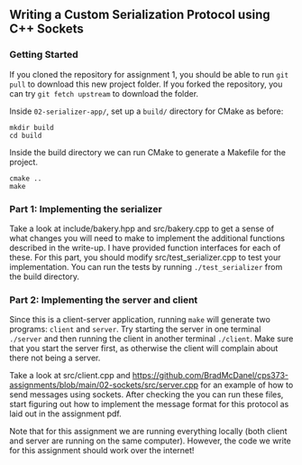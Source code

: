 ## Writing a Custom Serialization Protocol using C++ Sockets

### Getting Started
If you cloned the repository for assignment 1, you should be able to run `git pull` to download this new project folder. If you forked the repository, you can try `git fetch upstream` to download the folder.

Inside `02-serializer-app/`, set up a `build/` directory for CMake as before:

```
mkdir build
cd build
```

Inside the build directory we can run CMake to generate a Makefile for the project.
```
cmake ..
make
```

### Part 1: Implementing the serializer
Take a look at include/bakery.hpp and src/bakery.cpp to get a sense of what changes you will need to make to implement the additional functions described in the write-up. I have provided function interfaces for each of these. For this part, you should modify src/test_serializer.cpp to test your implementation. You can run the tests by running `./test_serializer` from the build directory.

### Part 2: Implementing the server and client

Since this is a client-server application, running `make` will generate two programs: `client` and `server`. Try starting the server in one terminal `./server` and then running the client in another terminal `./client`. Make sure that you start the server first, as otherwise the client will complain about there not being a server.

Take a look at src/client.cpp and https://github.com/BradMcDanel/cps373-assignments/blob/main/02-sockets/src/server.cpp for an example of how to send messages using sockets. After checking the you can run these files, start figuring out how to implement the message format for this protocol as laid out in the assignment pdf.


Note that for this assignment we are running everything locally (both client and server are running on the same computer). However, the code we write for this assignment should work over the internet!
